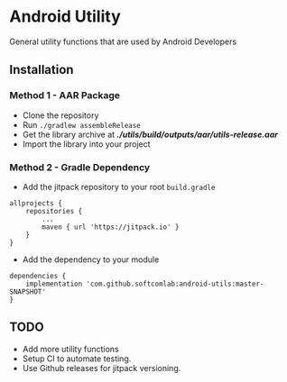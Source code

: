 # Android Utility

General utility functions that are used by Android Developers

## Installation

### Method 1 - AAR Package
- Clone the repository
- Run `./gradlew assembleRelease`
- Get the library archive at ***./utils/build/outputs/aar/utils-release.aar***
- Import the library into your project

### Method 2 - Gradle Dependency
- Add the jitpack repository to your root `build.gradle`
```
allprojects {
    repositories {
        ...
        maven { url 'https://jitpack.io' }
    }
}
```
- Add the dependency to your module
```
dependencies {
    implementation 'com.github.softcomlab:android-utils:master-SNAPSHOT'
}
```

## TODO

- Add more utility functions
- Setup CI to automate testing.
- Use Github releases for jitpack versioning.

